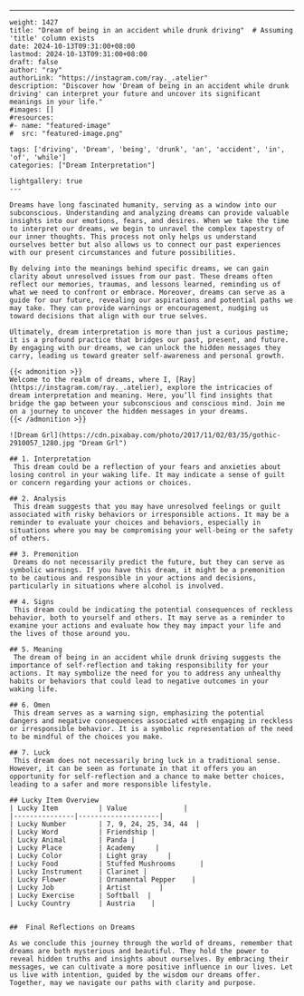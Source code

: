 ---
    weight: 1427
    title: "Dream of being in an accident while drunk driving"  # Assuming 'title' column exists
    date: 2024-10-13T09:31:00+08:00
    lastmod: 2024-10-13T09:31:00+08:00
    draft: false
    author: "ray"
    authorLink: "https://instagram.com/ray._.atelier"
    description: "Discover how 'Dream of being in an accident while drunk driving' can interpret your future and uncover its significant meanings in your life."
    #images: []
    #resources:
    #- name: "featured-image"
    #  src: "featured-image.png"
    
    tags: ['driving', 'Dream', 'being', 'drunk', 'an', 'accident', 'in', 'of', 'while']
    categories: ["Dream Interpretation"]
    
    lightgallery: true
    ---
    
    Dreams have long fascinated humanity, serving as a window into our subconscious. Understanding and analyzing dreams can provide valuable insights into our emotions, fears, and desires. When we take the time to interpret our dreams, we begin to unravel the complex tapestry of our inner thoughts. This process not only helps us understand ourselves better but also allows us to connect our past experiences with our present circumstances and future possibilities.
    
    By delving into the meanings behind specific dreams, we can gain clarity about unresolved issues from our past. These dreams often reflect our memories, traumas, and lessons learned, reminding us of what we need to confront or embrace. Moreover, dreams can serve as a guide for our future, revealing our aspirations and potential paths we may take. They can provide warnings or encouragement, nudging us toward decisions that align with our true selves.
    
    Ultimately, dream interpretation is more than just a curious pastime; it is a profound practice that bridges our past, present, and future. By engaging with our dreams, we can unlock the hidden messages they carry, leading us toward greater self-awareness and personal growth.
    
    {{< admonition >}}
    Welcome to the realm of dreams, where I, [Ray](https://instagram.com/ray._.atelier), explore the intricacies of dream interpretation and meaning. Here, you’ll find insights that bridge the gap between your subconscious and conscious mind. Join me on a journey to uncover the hidden messages in your dreams.
    {{< /admonition >}}
    
    ![Dream Grl](https://cdn.pixabay.com/photo/2017/11/02/03/35/gothic-2910057_1280.jpg "Dream Grl")
    
    ## 1. Interpretation
     This dream could be a reflection of your fears and anxieties about losing control in your waking life. It may indicate a sense of guilt or concern regarding your actions or choices.
    
    ## 2. Analysis
     This dream suggests that you may have unresolved feelings or guilt associated with risky behaviors or irresponsible actions. It may be a reminder to evaluate your choices and behaviors, especially in situations where you may be compromising your well-being or the safety of others.
    
    ## 3. Premonition
     Dreams do not necessarily predict the future, but they can serve as symbolic warnings. If you have this dream, it might be a premonition to be cautious and responsible in your actions and decisions, particularly in situations where alcohol is involved.
    
    ## 4. Signs
     This dream could be indicating the potential consequences of reckless behavior, both to yourself and others. It may serve as a reminder to examine your actions and evaluate how they may impact your life and the lives of those around you.
    
    ## 5. Meaning
     The dream of being in an accident while drunk driving suggests the importance of self-reflection and taking responsibility for your actions. It may symbolize the need for you to address any unhealthy habits or behaviors that could lead to negative outcomes in your waking life.
    
    ## 6. Omen
     This dream serves as a warning sign, emphasizing the potential dangers and negative consequences associated with engaging in reckless or irresponsible behavior. It is a symbolic representation of the need to be mindful of the choices you make.
    
    ## 7. Luck
     This dream does not necessarily bring luck in a traditional sense. However, it can be seen as fortunate in that it offers you an opportunity for self-reflection and a chance to make better choices, leading to a safer and more responsible lifestyle.
    
    ## Lucky Item Overview
    | Lucky Item          | Value              |
    |---------------|--------------------|
    | Lucky Number        | 7, 9, 24, 25, 34, 44  |
    | Lucky Word          | Friendship |
    | Lucky Animal        | Panda |
    | Lucky Place         | Academy     |
    | Lucky Color         | Light gray     |
    | Lucky Food          | Stuffed Mushrooms      |
    | Lucky Instrument    | Clarinet |
    | Lucky Flower        | Ornamental Pepper    |
    | Lucky Job           | Artist       |
    | Lucky Exercise      | Softball  |
    | Lucky Country       | Austria    |
    
    
    ##  Final Reflections on Dreams
    
    As we conclude this journey through the world of dreams, remember that dreams are both mysterious and beautiful. They hold the power to reveal hidden truths and insights about ourselves. By embracing their messages, we can cultivate a more positive influence in our lives. Let us live with intention, guided by the wisdom our dreams offer. Together, may we navigate our paths with clarity and purpose.
    